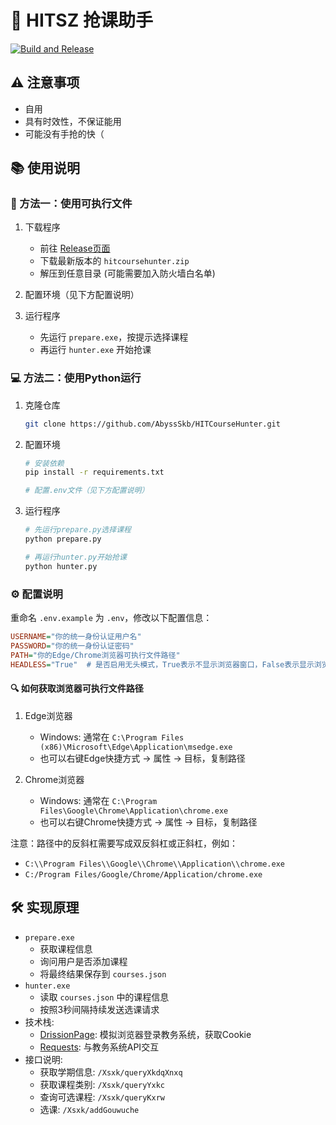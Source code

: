 # 🎯 HITSZ 抢课助手

[![Build and Release](https://github.com/AbyssSkb/HITCourseHunter/actions/workflows/release.yml/badge.svg)](https://github.com/AbyssSkb/HITCourseHunter/actions/workflows/release.yml)

## ⚠️ 注意事项
- 自用
- 具有时效性，不保证能用
- 可能没有手抢的快（

## 📚 使用说明

### 🚀 方法一：使用可执行文件

1. 下载程序
   - 前往 [Release页面](https://github.com/AbyssSkb/HITCourseHunter/releases)
   - 下载最新版本的 `hitcoursehunter.zip`
   - 解压到任意目录 (可能需要加入防火墙白名单)

2. 配置环境（见下方配置说明）

3. 运行程序
   - 先运行 `prepare.exe`，按提示选择课程
   - 再运行 `hunter.exe` 开始抢课

### 💻 方法二：使用Python运行

1. 克隆仓库
   ```bash
   git clone https://github.com/AbyssSkb/HITCourseHunter.git
   ```

2. 配置环境
   ```bash
   # 安装依赖
   pip install -r requirements.txt
   
   # 配置.env文件（见下方配置说明）
   ```

3. 运行程序
   ```bash
   # 先运行prepare.py选择课程
   python prepare.py
   
   # 再运行hunter.py开始抢课
   python hunter.py
   ```

### ⚙️ 配置说明
重命名 `.env.example` 为 `.env`，修改以下配置信息：
```ini
USERNAME="你的统一身份认证用户名"
PASSWORD="你的统一身份认证密码"
PATH="你的Edge/Chrome浏览器可执行文件路径"
HEADLESS="True"  # 是否启用无头模式，True表示不显示浏览器窗口，False表示显示浏览器窗口
```

#### 🔍 如何获取浏览器可执行文件路径
1. Edge浏览器
   - Windows: 通常在 `C:\Program Files (x86)\Microsoft\Edge\Application\msedge.exe`
   - 也可以右键Edge快捷方式 -> 属性 -> 目标，复制路径

2. Chrome浏览器
   - Windows: 通常在 `C:\Program Files\Google\Chrome\Application\chrome.exe`
   - 也可以右键Chrome快捷方式 -> 属性 -> 目标，复制路径

注意：路径中的反斜杠需要写成双反斜杠或正斜杠，例如：
- `C:\\Program Files\\Google\\Chrome\\Application\\chrome.exe`
- `C:/Program Files/Google/Chrome/Application/chrome.exe`

## 🛠️ 实现原理
- `prepare.exe`
  - 获取课程信息
  - 询问用户是否添加课程
  - 将最终结果保存到 `courses.json`
- `hunter.exe`
  - 读取 `courses.json` 中的课程信息
  - 按照3秒间隔持续发送选课请求
- 技术栈:
  - [DrissionPage](https://www.drissionpage.cn/): 模拟浏览器登录教务系统，获取Cookie
  - [Requests](https://docs.python-requests.org/en/latest/index.html): 与教务系统API交互
- 接口说明:
  - 获取学期信息: `/Xsxk/queryXkdqXnxq`
  - 获取课程类别: `/Xsxk/queryYxkc`
  - 查询可选课程: `/Xsxk/queryKxrw`
  - 选课: `/Xsxk/addGouwuche`